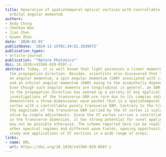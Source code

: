 ```yaml
---
title: Generation of spatiotemporal optical vortices with controllable transverse
  orbital angular momentum
authors:
- Andy Chong
- Chenhao Wan
- Jian Chen
- Qiwen Zhan
date: '2020-01-01'
publishDate: '2024-11-15T01:34:51.393957Z'
publication_types:
- article-journal
publication: '*Nature Photonics*'
doi: 10.1038/s41566-020-0587-z
abstract: Today, it is well known that light possesses a linear momentum that is along
  the propagation direction. Besides, scientists also discovered that light can possess
  an angular momentum, a spin angular momentum (SAM) associated with circular polarization
  and an orbital angular momentum (OAM) owing to the azimuthally dependent phase.
  Even though such angular momenta are longitudinal in general, an SAM transverse
  to the propagation direction has opened up a variety of key applications1. In contrast,
  investigations of the transverse OAM are rare due to its complex nature. Here, we
  demonstrate a three-dimensional wave packet that is a spatiotemporal (ST) optical
  vortex with a controllable purely transverse OAM. Contrary to the transverse SAM,
  the magnitude of the transverse OAM carried by the ST vortex is scalable to a larger
  value by simple adjustments. Since the ST vortex carries a controllable OAM uniquely
  in the transverse dimension, it has strong potential for novel applications that
  may not be possible otherwise. The scheme reported here can be readily adapted for
  other spectral regimes and different wave fields, opening opportunities for the
  study and applications of ST vortices in a wide range of areas.
links:
- name: URL
  url: https://doi.org/10.1038/s41566-020-0587-z
---
```

